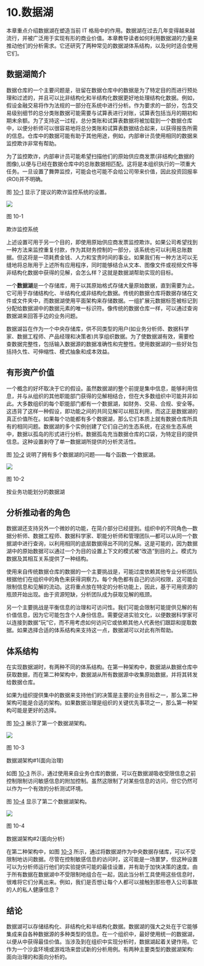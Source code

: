 # 10.数据湖

本章重点介绍数据湖在塑造当前 IT 格局中的作用。数据湖在过去几年变得越来越流行，并被广泛用于实现有形的商业价值。本章教导读者如何利用数据湖的力量来推动他们的分析需求。它还研究了两种常见的数据湖体系结构，以及何时适合使用它们。

## 数据湖简介

数据仓库的一个主要问题是，驻留在数据仓库中的数据是为了特定目的而进行预处理和过滤的，并且可以比非结构化和半结构化数据更好地处理结构化数据。例如，假设金融交易将作为法规的一部分在系统中进行分析。作为要求的一部分，包含交易级别细节的总分类账数据可能需要与试算表进行对账，试算表包括当月的期初和期末余额。为了支持这一过程，总分类账和试算表数据将被加载到一个数据仓库中，以便分析师可以很容易地将总分类账和试算表数据结合起来，以获得报告所需的信息。仓库中的数据可能有助于其他用途，例如，内部审计员使用相同的数据来监控欺诈非常有帮助。

为了监控欺诈，内部审计员可能希望扫描他们的原始供应商发票(非结构化数据的图像),以便与已经在数据仓库中的总账数据相匹配。这将是本组织执行的一项重大任务。一旦设置了舞弊监控，可能会也可能不会给公司带来价值，因此投资回报率(ROI)并不明确。

图 [10-1](#Fig1) 显示了提议的欺诈监控系统的设置。

![](../images/513842_1_En_10_Chapter/513842_1_En_10_Fig1_HTML.jpg)

图 10-1

欺诈监控系统

上述设置可用于另一个目的，即使用原始供应商发票监控欺诈。如果公司希望找到一种方法来监控重复付款，作为其财务控制的一部分，该系统也可以利用总账数据。但这将是一项耗费金钱、人力和宝贵时间的事业。如果我们有一种方法可以无缝地将总账用于上述所有应用程序，同时能够结合从文本、图像文件或视频文件等非结构化数据中获得的见解，会怎么样？这就是数据湖帮助实现的目标。

一个**数据湖**是一个存储库，用于以其原始格式存储大量原始数据，直到需要为止。它可用于存储结构化、半结构化或非结构化数据。传统的数据仓库将数据存储在文件或文件夹中，而数据湖使用平面架构来存储数据。一组扩展元数据标签被标记到分配给数据湖中的数据元素的唯一标识符。像传统的数据仓库一样，可以通过查询数据湖来回答手边的业务问题。

数据湖旨在作为一个中央存储库，供不同类型的用户(如业务分析师、数据科学家、数据工程师、产品经理和决策者)共享组织数据。为了使数据湖有效，需要检查数据完整性，包括输入数据源的数据准确性和完整性。使用数据湖的一些好处包括持久性、可伸缩性、模式抽象和成本效益。

## 有形资产价值

一个概念的好坏取决于它的假设。虽然数据湖的整个前提是集中信息，能够利用信息，并与从组织的其他职能部门获得的见解相结合，但在大多数组织中可能并非如此。大多数组织的每个职能部门都有一个数据湖，如财务、交易、合规、安全等。这违背了这样一种假设，即功能之间的共同见解可以相互利用，而这正是数据湖的真正价值所在。如果每个功能都有多个数据湖，那么它们本质上就有数据仓库所具有的相同问题。数据湖的多个实例创建了它们自己的生态系统，在这些生态系统中，数据以孤岛的形式进行分析。数据孤岛充当数据仓库的口袋，为特定目的提供信息。这种设置剥夺了单一数据湖所提供的分析灵活性。

图 [10-2](#Fig2) 说明了拥有多个数据湖的问题——每个函数一个数据湖。

![](../images/513842_1_En_10_Chapter/513842_1_En_10_Fig2_HTML.jpg)

图 10-2

按业务功能划分的数据湖

## 分析推动者的角色

数据湖还支持另外一个微妙的功能，在简介部分已经提到。组织中的不同角色—数据分析师、数据工程师、数据科学家、职能分析师和管理团队—都可以从同一个数据湖中进行查询，以利用相同的底层数据得出不同的见解。这是可能的，因为数据湖中的原始数据可以通过一个为目的设置上下文的模式被“改造”到目的上。模式为数据及其相互关系提供了一种结构。

使用来自传统数据仓库的数据的一个主要挑战是，可能过度依赖其他专业分析团队根据他们在组织中的角色来获得洞察力。每个角色都有自己的访问权限，这可能会限制信息和见解的流动。这将重点放在特定的分析功能上，因此，基于可用资源的瓶颈开始出现。由于资源短缺，分析团队成为获取见解的瓶颈。

另一个主要挑战是平衡信息的治理和可访问性。我们可能会限制可能提供见解的有价值信息，因为它可能包含个人身份信息。需要促进实验文化，以便数据科学家可以连接到数据“玩”它，而不用考虑如何访问它或依赖其他人代表他们跟踪和提取数据。如果选择合适的体系结构来支持这一点，数据湖可以对此有所帮助。

## 体系结构

在实现数据湖时，有两种不同的体系结构。在第一种架构中，数据湖从数据仓库中获取数据，而在第二种架构中，数据湖从所有数据源中收集原始数据，并将其转发给数据仓库。

如果为组织提供集中的数据来支持他们的决策是主要的业务目标之一，那么第二种架构可能是合适的架构。如果数据治理是组织的关键优先事项之一，那么第一种架构可能是更好的选择。

图 [10-3](#Fig3) 展示了第一个数据湖架构。

![](../images/513842_1_En_10_Chapter/513842_1_En_10_Fig3_HTML.jpg)

图 10-3

数据湖架构#1(面向治理)

如图 [10-3](#Fig3) 所示，通过使用来自业务仓库的数据，可以在数据湖吸收受限信息之前控制限制访问敏感信息的附加控制。虽然这限制了对某些信息的访问，但它仍然可以作为一个有效的分析测试环境。

图 [10-4](#Fig4) 显示了第二个数据湖架构。

![](../images/513842_1_En_10_Chapter/513842_1_En_10_Fig4_HTML.jpg)

图 10-4

数据湖架构#2(面向分析)

在第二种架构中，如图 [10-3](#Fig3) 所示，通过将数据湖作为中央数据存储库，可以不受限制地访问数据。尽管在控制敏感信息的访问时，这可能是一场噩梦，但这种设置可以为分析师运行他们的实验提供可能的最佳设置，并有助于加快决策的速度。由于所有数据在数据湖中不受限制地组合在一起，因此当分析工具使用这些信息时，很难将它们分离出来。例如，我们是否想让每个人都可以接触到那些卷入公司事故的人的私人健康信息？

## 结论

数据湖可以存储结构化、非结构化和半结构化数据。数据湖的强大之处在于它能够集成来自各种数据源的多种类型的信息。在一个组织中，最好使用统一的数据湖，以便从中获得最佳价值。当涉及到在组织中实现分析时，数据湖起着关键作用。它作为一个沙盒环境或游戏场来尝试新的分析用例。有两种主要类型的数据湖架构:面向治理的和面向分析的。